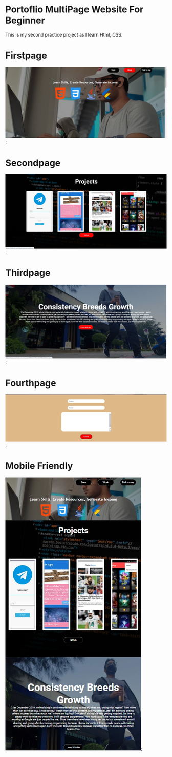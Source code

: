 # Portoflio MultiPage Website For Beginner

This is my second practice project as I learn Html, CSS.

# Firstpage

![](images/pageone.jpg);

# Secondpage

![](images/page2.jpg);

# Thirdpage

![](images/page3.jpg);

# Fourthpage

![](images/page4.jpg);

# Mobile Friendly

![](images/mobilefriendly.jpg);

